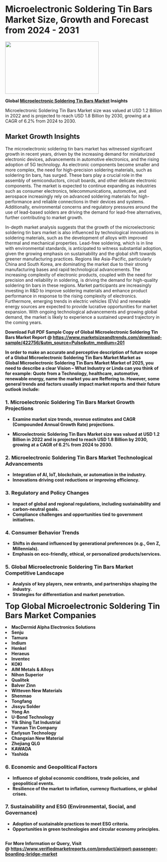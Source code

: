 <H1>Microelectronic Soldering Tin Bars Market Size, Growth and Forecast from 2024 - 2031</H1><img class="aligncenter size-medium wp-image-584254" src="https://thirdeyenews.in/wp-content/uploads/2024/09/Global-Market-Research-300x168.jpeg" alt="" width="300" height="168" /><p><strong>Global&nbsp;<a href="https://www.marketsizeandtrends.com/download-sample/422756/&amp;utm_source=Pulse&amp;utm_medium=201">Microelectronic Soldering Tin Bars Market</a> Insights</strong></p><p>Microelectronic Soldering Tin Bars Market size was valued at USD 1.2 Billion in 2022 and is projected to reach USD 1.8 Billion by 2030, growing at a CAGR of 6.2% from 2024 to 2030.</p><p><h2>Market Growth Insights</h2> <p>The microelectronic soldering tin bars market has witnessed significant growth in recent years, driven by the increasing demand for miniaturized electronic devices, advancements in automotive electronics, and the rising adoption of 5G technology. As electronic components become smaller and more complex, the need for high-precision soldering materials, such as soldering tin bars, has surged. These bars play a crucial role in the assembly of semiconductors, circuit boards, and other delicate electronic components. The market is expected to continue expanding as industries such as consumer electronics, telecommunications, automotive, and aerospace increasingly rely on advanced soldering materials for high-performance and reliable connections in their devices and systems. Additionally, environmental concerns and regulatory pressures around the use of lead-based solders are driving the demand for lead-free alternatives, further contributing to market growth.</p> <p><strong></strong></p> <p>In-depth market analysis suggests that the growth of the microelectronic soldering tin bars market is also influenced by technological innovations in soldering materials, such as the development of alloys with improved thermal and mechanical properties. Lead-free soldering, which is in line with environmental standards, is anticipated to witness substantial adoption, given the growing emphasis on sustainability and the global shift towards greener manufacturing practices. Regions like Asia-Pacific, particularly China and South Korea, are dominating the market due to their strong manufacturing bases and rapid technological advancements. The increasing complexity of electronic products, coupled with the need for precision and reliability in soldering, is driving the demand for high-quality soldering tin bars in these regions. Market participants are increasingly investing in R&D to improve soldering materials and enhance product performance in response to the rising complexity of electronics. Furthermore, emerging trends in electric vehicles (EVs) and renewable energy sources are expected to provide lucrative opportunities for market expansion. With ongoing technological advancements and growing global demand, the market is likely to experience a sustained upward trajectory in the coming years.</p> <p><strong></p><p><span class=""><strong>Download Full PDF Sample Copy of Global Microelectronic Soldering Tin Bars Market Report</strong> @ <a href="https://www.marketsizeandtrends.com/download-sample/422756/&amp;utm_source=Pulse&amp;utm_medium=201" target="_blank">https://www.marketsizeandtrends.com/download-sample/422756/&amp;utm_source=Pulse&amp;utm_medium=201</a></span></p><p>In order to make an accurate and perceptive description of future scope of a Global&nbsp;Microelectronic Soldering Tin Bars Market Market as Global&nbsp;Microelectronic Soldering Tin Bars Market Market of 2025, you need to describe a clear Vision &ndash; What Industry or Linda can you think of for example: Quote from a Technology, healthcare, automotive, renewable energy, name the market you are Reffering to. However, some general trends and factors usually impact market reports and their future outlook include:</p><h3>1.&nbsp;<strong>Microelectronic Soldering Tin Bars Market Growth Projections</strong></h3><ul><li>Examine market size trends, revenue estimates and CAGR (Compounded Annual Growth Rate) projections.</li><li><p>Microelectronic Soldering Tin Bars Market size was valued at USD 1.2 Billion in 2022 and is projected to reach USD 1.8 Billion by 2030, growing at a CAGR of 6.2% from 2024 to 2030.</p></li></ul><h3>2.&nbsp;<strong>Microelectronic Soldering Tin Bars Market Technological Advancements</strong></h3><ul><li>Integration of AI, IoT, blockchain, or automation in the industry.</li><li>Innovations driving cost reductions or improving efficiency.</li></ul><h3>3.&nbsp;<strong>Regulatory and Policy Changes</strong></h3><ul><li>Impact of global and regional regulations, including sustainability and carbon-neutral goals.</li><li>Compliance challenges and opportunities tied to government initiatives.</li></ul><h3>4.&nbsp;<strong>Consumer Behavior Trends</strong></h3><ul><li>Shifts in demand influenced by generational preferences (e.g., Gen Z, Millennials).</li><li>Emphasis on eco-friendly, ethical, or personalized products/services.</li></ul><h3>5.&nbsp;<strong>Global Microelectronic Soldering Tin Bars Market Competitive Landscape</strong></h3><ul><li>Analysis of key players, new entrants, and partnerships shaping the industry.</li><li>Strategies for differentiation and market penetration.</li></ul><p data-pm-slice="1 1 []"><span style="color: inherit; font-family: inherit; font-size: 25px;">Top Global Microelectronic Soldering Tin Bars Market Companies</span></p><div class="" data-test-id=""><p><li>MacDermid Alpha Electronics Solutions</li><li> Senju</li><li> Tamura</li><li> Indium</li><li> Henkel</li><li> Heraeus</li><li> Inventec</li><li> KOKI</li><li> AIM Metals & Alloys</li><li> Nihon Superior</li><li> Qualitek</li><li> Balver Zinn</li><li> Witteven New Materials</li><li> Shenmao</li><li> Tongfang</li><li> Jissyu Solder</li><li> Yong An</li><li> U-Bond Technology</li><li> Yik Shing Tat Industrial</li><li> Yunnan Tin Company</li><li> Earlysun Technology</li><li> Changxian New Material</li><li> Zhejiang QLG</li><li> KAWADA</li><li> Yashida</li></p></div><h3>6.&nbsp;<strong>Economic and Geopolitical Factors</strong></h3><ul><li>Influence of global economic conditions, trade policies, and geopolitical events.</li><li>Resilience of the market to inflation, currency fluctuations, or global crises.</li></ul><h3>7.&nbsp;<strong>Sustainability and ESG (Environmental, Social, and Governance)</strong></h3><ul><li>Adoption of sustainable practices to meet ESG criteria.</li><li>Opportunities in green technologies and circular economy principles.</li></ul><h2><strong style="font-size: 14px;">For More Information or Query, Visit @&nbsp;</strong><a style="background-color: #ffffff; font-size: 14px;" href="https://www.marketsizeandtrends.com/report/microelectronic-soldering-tin-bars-market/" target="_blank">https://www.verifiedmarketreports.com/product/airport-passenger-boarding-bridge-market</a></h2>
